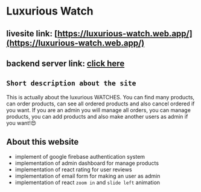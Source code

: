 # Luxurious Watch

## livesite link: [https://luxurious-watch.web.app/](https://luxurious-watch.web.app/)

## backend server link: [click here](https://github.com/programming-hero-web-course-4/niche-website-server-side-HafizurRahman001)

## `Short description about the site`

This is actually about the luxurious WATCHES. You can find many products, can order products, can see all ordered products and also cancel ordered if you want. If you are an admin you will manage all orders, you can manage products, you can add products and also make another users as admin if you want!😍

## About this website

- implement of google firebase authentication system
- implementation of admin dashboard for manage products
- implementation of react rating for user reviews
- implementation of email form for making an user as admin
- implementation of react `zoom in` and `slide left` animation
